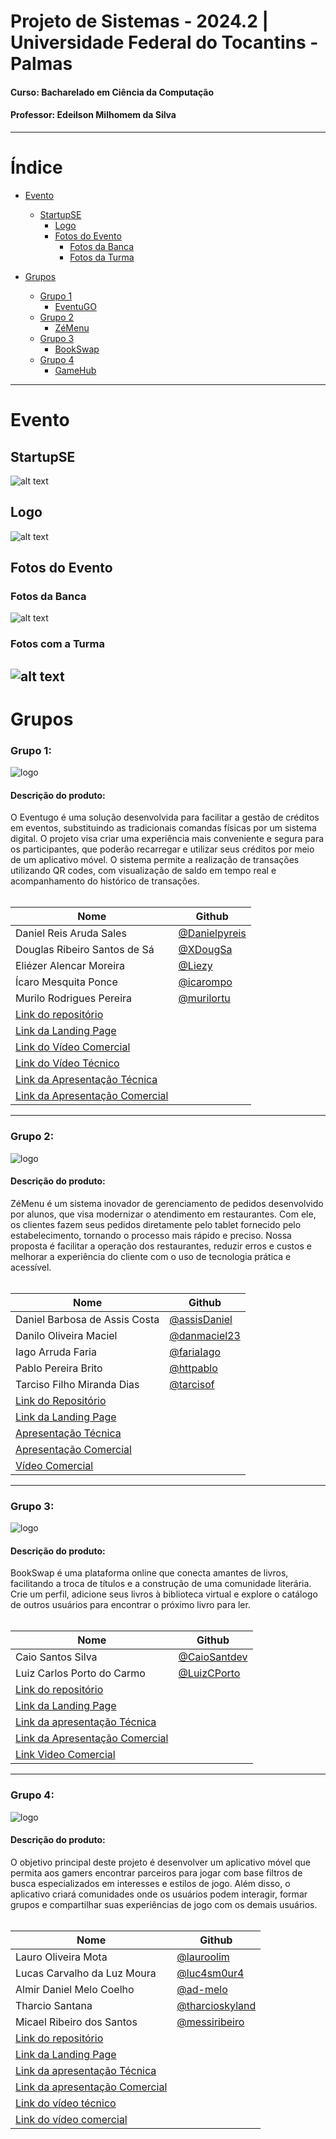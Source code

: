 # Projeto de Sistemas - 2024.2 | Universidade Federal do Tocantins - Palmas
#### Curso: Bacharelado em Ciência da Computação
#### Professor: Edeilson Milhomem da Silva

---
# Índice

- [Evento](#evento)
  - [StartupSE](#startupse)
    - [Logo](#logo)
	- [Fotos do Evento](#fotos-do-evento)
	  - [Fotos da Banca](#fotos-da-banca)
	  - [Fotos da Turma](#fotos-com-a-turma)

- [Grupos](#grupos)
  - [Grupo 1](#grupo-1)
    - [EventuGO](#descrição-do-produto)
  - [Grupo 2](#grupo-2)
    - [ZéMenu](#descrição-do-produto)
  - [Grupo 3](#grupo-3)
    - [BookSwap](#descrição-do-produto)   
  - [Grupo 4](#grupo-4)
    - [GameHub](#descrição-do-produto)

---

# Evento

## StartupSE
![alt text](evento-banner.png)

## Logo
![alt text](logo.png)

## Fotos do Evento

### Fotos da Banca
![alt text](foto-banca.png)

### Fotos com a Turma
![alt text](foto-turma.png)
---
# Grupos

### Grupo 1:
![logo](https://github.com/user-attachments/assets/8c094ea6-05e7-4c75-9385-713bed659f85)

#### Descrição do produto:
O Eventugo é uma solução desenvolvida para facilitar a gestão de créditos em eventos, substituindo as tradicionais comandas físicas por um sistema digital. O projeto visa criar uma experiência mais conveniente e segura para os participantes, que poderão recarregar e utilizar seus créditos por meio de um aplicativo móvel. O sistema permite a realização de transações utilizando QR codes, com visualização de saldo em tempo real e acompanhamento do histórico de transações.
</br>
</br>

| Nome                                                              | Github                                         |
|-------------------------------------------------------------------|------------------------------------------------|
| Daniel Reis Aruda Sales                                           | [@Danielpyreis](https://github.com/Danielpyreis)|
| Douglas Ribeiro Santos de Sá                                      | [@XDougSa](https://github.com/XDougSa)         |
| Eliézer Alencar Moreira                                           | [@Liezy](https://github.com/Liezy)             |
| Ícaro Mesquita Ponce                                              | [@icarompo](https://github.com/icarompo)       |
| Murilo Rodrigues Pereira                                          | [@murilortu](https://github.com/murilortu)     |
| [Link do repositório](https://github.com/Liezy/EventuGO)          |                                                |
| [Link da Landing Page](https://eventugo.netlify.app/)                     |                                                |
| [Link do Vídeo Comercial](https://youtu.be/9whs5gzE_2s)                   |                                                |
| [Link do Vídeo Técnico](https://youtu.be/dzRCh4Q5p2o)                   |                                                |
| [Link da Apresentação Técnica](https://www.canva.com/design/DAGXVCPNKmI/liKh97JNuoyICctaV16LRA/edit?utm_content=DAGXVCPNKmI&utm_campaign=designshare&utm_medium=link2&utm_source=sharebutton)                   |                                                |
| [Link da Apresentação Comercial](https://www.canva.com/design/DAGYI_U5ZIE/dHVFnVeeUEzcoIQz0CQ8XQ/edit?utm_content=DAGYI_U5ZIE&utm_campaign=designshare&utm_medium=link2&utm_source=sharebutton)                   |                                                |


---

### Grupo 2:
![logo](https://github.com/user-attachments/assets/d92374bc-4a7e-4ec6-bbd2-191ad395907b)

#### Descrição do produto:
ZéMenu é um sistema inovador de gerenciamento de pedidos desenvolvido por alunos, que visa modernizar o atendimento em restaurantes. Com ele, os clientes fazem seus pedidos diretamente pelo tablet fornecido pelo estabelecimento, tornando o processo mais rápido e preciso. Nossa proposta é facilitar a operação dos restaurantes, reduzir erros e custos e melhorar a experiência do cliente com o uso de tecnologia prática e acessível.
</br>
</br>

| Nome                                                              | Github                                         |
|-------------------------------------------------------------------|------------------------------------------------|
| Daniel Barbosa de Assis Costa                                     | [@assisDaniel](https://github.com/assisDaniel) |
| Danilo Oliveira Maciel                                            | [@danmaciel23](https://github.com/danmaciel23) |
| Iago Arruda Faria                                                 | [@fariaIago](https://github.com/fariaIago)     |
| Pablo Pereira Brito                                               | [@httpablo](https://github.com/httpablo)       |
| Tarciso Filho Miranda Dias                                        | [@tarcisof](https://github.com/tarcisof)       |
| [Link do Repositório](https://github.com/assisDaniel/Ze-Menu.git) |                                                |
| [Link da Landing Page](https://httpablo.github.io/landing-page-zemenu/)|                                                |
| [Apresentação Técnica](https://github.com/disciplinas-prof-Edeilson-UFT/proj-sist-2024-2/blob/main/Z%C3%A9%20Menu/T%C3%A9cnica%20-%20Z%C3%A9%20Menu.pdf)||
| [Apresentação Comercial](https://github.com/disciplinas-prof-Edeilson-UFT/proj-sist-2024-2/blob/main/Z%C3%A9%20Menu/Pitch%20-%20Z%C3%A9%20Menu.pdf)||
| [Vídeo Comercial](https://github.com/disciplinas-prof-Edeilson-UFT/proj-sist-2024-2/blob/main/Z%C3%A9%20Menu/Apresenta%C3%A7%C3%A3o%20Produto.mp4)||

---
### Grupo 3:
![logo](https://github.com/user-attachments/assets/f4c41849-31d1-43dc-b9be-26cc731e0b18)

#### Descrição do produto:
BookSwap é uma plataforma online que conecta amantes de livros, facilitando a troca de títulos e a construção de uma comunidade literária. Crie um perfil, adicione seus livros à biblioteca virtual e explore o catálogo de outros usuários para encontrar o próximo livro para ler.
</br>
</br>

| Nome                                                              | Github                                                         |
|-------------------------------------------------------------------|----------------------------------------------------------------|
| Caio Santos Silva                                                 | [@CaioSantdev](https://github.com/CaioSantdev)                 |                  |
| Luiz Carlos Porto do Carmo                                        | [@LuizCPorto](https://github.com/LuizCPorto)                   |
| [Link do repositório](https://github.com/BookSwap-PS)             |                                                                |
| [Link da Landing Page](https://bookswap.my.canva.site/)           |                                                                |
| [Link da apresentação Técnica](https://github.com/disciplinas-prof-Edeilson-UFT/proj-sist-2024-2/blob/main/BookSwap/Apresenta%C3%A7%C3%A3o%20Tecnica.pptx)|   |
|[Link da Apresentação Comercial](https://github.com/disciplinas-prof-Edeilson-UFT/proj-sist-2024-2/blob/main/BookSwap/Apresenta%C3%A7%C3%A3o%20Comercial%20.pptx)| |
|[Link Video Comercial](https://github.com/disciplinas-prof-Edeilson-UFT/proj-sist-2024-2/blob/main/BookSwap/Video%20Comercial.MOV)| |


---
### Grupo 4: 
![logo](https://github.com/user-attachments/assets/a845c491-2e65-45de-bd36-c8298866afc9)

#### Descrição do produto:
O objetivo principal deste projeto é desenvolver um aplicativo móvel que permita aos gamers encontrar parceiros para jogar com base filtros de busca especializados em interesses e estilos de jogo. Além disso, o aplicativo criará comunidades onde os usuários podem interagir, formar grupos e compartilhar suas experiências de jogo com os demais usuários.
</br>
</br>


| Nome                                                                                                                                                                                            | Github                                               |
| ----------------------------------------------------------------------------------------------------------------------------------------------------------------------------------------------- | ---------------------------------------------------- |
| Lauro Oliveira Mota                                                                                                                                                                             | [@lauroolim](https://github.com/lauroolim)           |
| Lucas Carvalho da Luz Moura                                                                                                                                                                     | [@luc4sm0ur4](https://github.com/luc4sm0ur4)         |
| Almir Daniel Melo Coelho                                                                                                                                                                        | [@ad-melo](https://github.com/ad-melo)               |
| Tharcio Santana                                                                                                                                                                                 | [@tharcioskyland](https://github.com/tharcioskyland) |
| Micael Ribeiro dos Santos                                                                                                                                                                       | [@messiribeiro](https://github.com/messiribeiro)     |
| [Link do repositório](https://github.com/messiribeiro/GameHub)                                                                                                                                  |                                                      |
| [Link da Landing Page](https://messiribeiro.github.io/gamehubWeb/)                                                                                                                              |                                                      |
| [Link da apresentação Técnica](https://docs.google.com/presentation/d/1Dorbyg9YV3X2UZCtW-WAT-5wbl-Pi_-1/edit#slide=id.p1)                                                                       |                                                      |
| [Link da apresentação Comercial](https://www.canva.com/design/DAGX4dYMaBE/I12Ij0RAAvMWCUqf8353bw/edit?utm_content=DAGX4dYMaBE&utm_campaign=designshare&utm_medium=link2&utm_source=sharebutton) |                                                      |
| [Link do vídeo técnico](https://youtu.be/fjG1lopON4A)                                                                                                                                           |                                                      |
| [Link do vídeo comercial](https://youtube.com/shorts/vEWfw4OIuxw)                                                                                                                               |                                                      |
